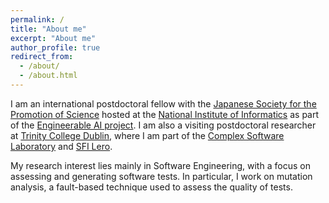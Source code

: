 ```yaml
---
permalink: /
title: "About me"
excerpt: "About me"
author_profile: true
redirect_from: 
  - /about/
  - /about.html
---
```


I am an international postdoctoral fellow with the [Japanese Society for the Promotion of Science](https://www.jsps.go.jp/english/) hosted at the [National Institute of Informatics](https://www.nii.ac.jp/en/) as part of the [Engineerable AI project](https://engineerable.ai/en/). I am also a visiting postdoctoral researcher at [Trinity College Dublin](https://tcd.ie), where I am part of the [Complex Software Laboratory](https://csl.scss.tcd.ie/) and [SFI Lero](https://lero.ie/).

My research interest lies mainly in Software Engineering, with a focus on assessing and generating software tests. In particular, I work on mutation analysis, a fault-based technique used to assess the quality of tests.

